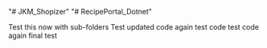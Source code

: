 "# JKM_Shopizer" 
"# RecipePortal_Dotnet" 


Test this now
with sub-folders
Test
updated code
again
test code
test code again
final test
